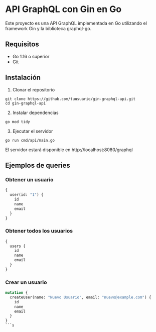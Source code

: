 # API GraphQL con Gin en Go

Este proyecto es una API GraphQL implementada en Go utilizando el framework Gin y la biblioteca graphql-go.

## Requisitos

- Go 1.16 o superior
- Git

## Instalación

1. Clonar el repositorio
```
git clone https://github.com/tuusuario/gin-graphql-api.git
cd gin-graphql-api
```

2. Instalar dependencias
```
go mod tidy
```

3. Ejecutar el servidor
```
go run cmd/api/main.go
```

El servidor estará disponible en http://localhost:8080/graphql

## Ejemplos de queries

### Obtener un usuario
```graphql
{
  user(id: "1") {
    id
    name
    email
  }
}
```

### Obtener todos los usuarios
```graphql
{
  users {
    id
    name
    email
  }
}
```

### Crear un usuario
```graphql
mutation {
  createUser(name: "Nuevo Usuario", email: "nuevo@example.com") {
    id
    name
    email
  }
}
```s